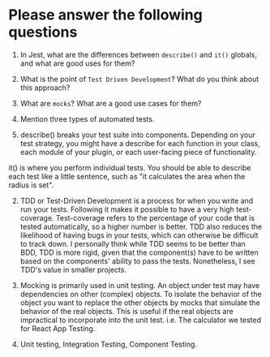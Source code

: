 # Please answer the following questions

1.  In Jest, what are the differences between `describe()` and `it()` globals, and what are good uses for them?
2.  What is the point of `Test Driven Development`? What do you think about this approach?
3.  What are `mocks`? What are a good use cases for them?
4.  Mention three types of automated tests.

1. describe() breaks your test suite into components. Depending on your test strategy, you might have a describe for each function in your class, each module of your plugin, or each user-facing piece of functionality.

it() is where you perform individual tests. You should be able to describe each test like a little sentence, such as "it calculates the area when the radius is set".

2. TDD or Test-Driven Development is a process for when you write and run your tests. Following it makes it possible to have a very high test-coverage. Test-coverage refers to the percentage of your code that is tested automatically, so a higher number is better. TDD also reduces the likelihood of having bugs in your tests, which can otherwise be difficult to track down. I personally think while TDD seems to be better than BDD, TDD is more rigid, given that the component(s) have to be written based on the components' ability to pass the tests. Nonetheless, I see TDD's value in smaller projects.

3. Mocking is primarily used in unit testing. An object under test may have dependencies on other (complex) objects. To isolate the behavior of the object you want to replace the other objects by mocks that simulate the behavior of the real objects. This is useful if the real objects are impractical to incorporate into the unit test. i.e. The calculator we tested for React App Testing.

4. Unit testing, Integration Testing, Component Testing.